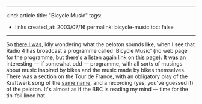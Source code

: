 -----
kind: article
title: "Bicycle Music"
tags:
- links
created_at: 2003/07/16
permalink: bicycle-music
toc: false
-----

<p>So <a href="http://www.rousette.org.uk/blog/archives/the-peloton/">there I was</a>, idly wondering what the peloton sounds like, when I see that Radio 4 has broadcast a programme called 'Bicycle Music' (no web page for the programme, but there's a listen again link on <a href="http://www.bbc.co.uk/radio4/factual/">this page</a>). It was an interesting &mdash; if somewhat odd &mdash; programme, with all sorts of musings about music inspired by bikes and the music made by bikes themselves. There was a section on the Tour de France, with an obligatory play of the Kraftwerk song of the <a href="http://www.astralwerks.com/kraftwerk/tour_de_france.html" title="Kraftwerk site - requires Flash">same name</a>, and a recording (yes, you've guessed it) of the peloton. It's almost as if the BBC is reading my mind &mdash; time for the tin-foil lined hat.</p>


